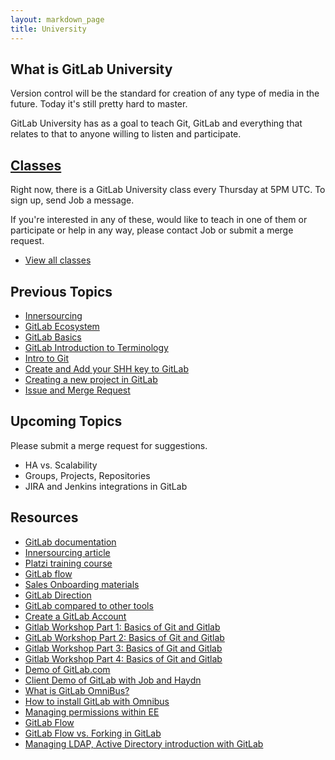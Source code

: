 ```yaml
---
layout: markdown_page
title: University
---
```


## What is GitLab University

Version control will be the standard for creation of any type of media in the
future. Today it's still pretty hard to master.

GitLab University has as a goal to teach Git, GitLab and everything that relates
to that to anyone willing to listen and participate.

## [Classes](/university/classes)

Right now, there is a GitLab University class every Thursday at 5PM UTC.
To sign up, send Job a message.

If you're interested in any of these, would like to teach in one of them or
participate or help in any way, please contact Job or submit a merge request.

- [View all classes](/university/classes)

## Previous Topics

- [Innersourcing](https://about.gitlab.com/2014/09/05/innersourcing-using-the-open-source-workflow-to-improve-collaboration-within-an-organization/)
- [GitLab Ecosystem](https://docs.google.com/presentation/d/1vCU-NbZWz8NTNK8Vu3y4zGMAHb5DpC8PE5mHtw1PWfI/edit)
- [GitLab Basics](http://doc.gitlab.com/ce/gitlab-basics/README.html)
- [GitLab Introduction to Terminology](https://about.gitlab.com/2015/05/18/simple-words-for-a-gitlab-newbie/)
- [Intro to Git](https://www.codeschool.com/account/courses/try-git)
- [Create and Add your SHH key to GitLab](https://www.youtube.com/watch?v=54mxyLo3Mqk)
- [Creating a new project in GitLab](https://www.youtube.com/watch?v=7p0hrpNaJ14)
- [Issue and Merge Request](https://www.youtube.com/watch?v=raXvuwet78M)

## Upcoming Topics

Please submit a merge request for suggestions.

- HA vs. Scalability
- Groups, Projects, Repositories
- JIRA and Jenkins integrations in GitLab

## Resources

- [GitLab documentation](http://doc.gitlab.com/)
- [Innersourcing article](https://about.gitlab.com/2014/09/05/innersourcing-using-the-open-source-workflow-to-improve-collaboration-within-an-organization/)
- [Platzi training course](https://courses.platzi.com/courses/git-gitlab/)
- [GitLab flow](http://doc.gitlab.com/ee/workflow/gitlab_flow.html)
- [Sales Onboarding materials](https://about.gitlab.com/handbook/sales-onboarding/)
- [GitLab Direction](https://about.gitlab.com/direction/)
- [GitLab compared to other tools](https://about.gitlab.com/comparison/)
- [Create a GitLab Account](https://courses.platzi.com/classes/git-gitlab/concepto/first-steps/create-an-account-on-gitlab/material/)
- [Gitlab Workshop Part 1: Basics of Git and Gitlab](https://courses.platzi.com/classes/git-gitlab/concepto/part-1/part-1/material/)
- [GitLab Workshop Part 2: Basics of Git and Gitlab](https://courses.platzi.com/classes/git-gitlab/concepto/part-1/part-23370/material/)
- [Gitlab Workshop Part 3: Basics of Git and Gitlab](https://courses.platzi.com/classes/git-gitlab/concepto/part-1/part-3/material/)
- [Gitlab Workshop Part 4: Basics of Git and Gitlab](https://courses.platzi.com/classes/git-gitlab/concepto/part-1/part-4/material/)
- [Demo of GitLab.com](https://www.youtube.com/watch?v=WaiL5DGEMR4)
- [Client Demo of GitLab with Job and Haydn](https://gitlabmeetings.webex.com/cmp3000/webcomponents/jsp/docshow/closewindow.jsp)
- [What is GitLab OmniBus?](https://www.youtube.com/watch?v=XTmpKudd-Oo)
- [How to install GitLab with Omnibus](https://www.youtube.com/watch?v=Q69YaOjqNhg)
- [Managing permissions within EE](https://www.youtube.com/watch?v=DjUoIrkiNuM)
- [GitLab Flow](https://about.gitlab.com/2014/09/29/gitlab-flow/)
- [GitLab Flow vs. Forking in GitLab](https://www.youtube.com/watch?v=UGotqAUACZA)
- [Managing LDAP, Active Directory introduction with GitLab](https://www.youtube.com/watch?v=HPMjM-14qa8)
